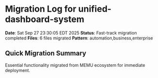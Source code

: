 # Migration Log for unified-dashboard-system

**Date**: Sat Sep 27 23:30:05 EDT 2025
**Status**: Fast-track migration completed
**Files**:        6 files migrated
**Pattern**: automation,business,enterprise

## Quick Migration Summary
Essential functionality migrated from MEMU ecosystem for immediate deployment.
